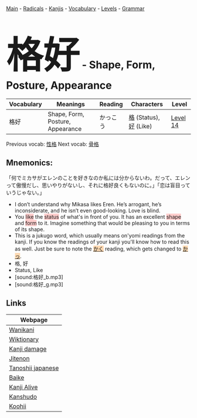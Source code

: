 <style> bigfont {font-size: 100px}</style>
[Main](../README.md) -
[Radicals](../radicals.md) -
[Kanjis](../kanjis.md) -
[Vocabulary](../vocabulary.md) -
[Levels](../levels.md) -
[Grammar](../grammar.md)
# <bigfont> 格好</bigfont> - Shape, Form, Posture, Appearance 

| Vocabulary | Meanings | Reading | Characters | Level |
| --- | --- | --- | --- | --- |
| 格好 | Shape, Form, Posture, Appearance | かっこう |  [格](../kanjis/格.md) (Status), [好](../kanjis/好.md) (Like) | [Level 14](../levels/wk_level14.md) |

Previous vocab: [性格](性格.md) Next vocab: [骨格](骨格.md) 

## Mnemonics:
「何でミカサがエレンのことを好きなのか私には分からないわ。だって、エレンって傲慢だし、思いやりがないし、それに格好良くもないのに。」「恋は盲目っていうじゃない。」
* I don’t understand why Mikasa likes Eren. He’s arrogant, he’s inconsiderate, and he isn’t even good-looking. Love is blind.
* You <span style="background-color:#ffcccb"> like</span> the <span style="background-color:#ffcccb"> status</span> of what's in front of you. It has an excellent <span style="background-color:#ffcccb"> shape</span> and <span style="background-color:#ffcccb"> form</span> to it. Imagine something that would be pleasing to you in terms of its shape.
* This is a jukugo word, which usually means on'yomi readings from the kanji. If you know the readings of your kanji you'll know how to read this as well. Just be sure to note the <span style="background-color:#fed8b1"> [かく](https://jisho.org/search/かく)</span> reading, which gets changed to <span style="background-color:#fed8b1"> [かっ](https://jisho.org/search/かっ)</span>.
* 格, 好
* Status, Like
* [sound:格好_b.mp3]
* [sound:格好_g.mp3]


## Links 

| Webpage |
| --- |
| [Wanikani          ](https://www.wanikani.com/kanji/格好) |
| [Wiktionary        ](https://en.wiktionary.org/wiki/格好) |
| [Kanji damage      ](http://www.kanjidamage.com/kanji/search?utf8=✓&q=格好) |
| [Jitenon           ](https://jitenon.com/kanji/格好) |
| [Tanoshii japanese ](https://www.tanoshiijapanese.com/dictionary/kanji.cfm?k=格好) |
| [Baike             ](https://baike.baidu.com/item/格好) |
| [Kanji Alive       ](https://app.kanjialive.com/格好) |
| [Kanshudo          ](https://www.kanshudo.com/searchmn?q=格好) |
| [Koohii            ](https://kanji.koohii.com/study/kanji/格好) |
